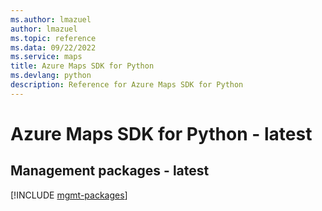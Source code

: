 ```yaml
---
ms.author: lmazuel
author: lmazuel
ms.topic: reference
ms.data: 09/22/2022
ms.service: maps
title: Azure Maps SDK for Python
ms.devlang: python
description: Reference for Azure Maps SDK for Python
---
```

# Azure Maps SDK for Python - latest

## Management packages - latest
[!INCLUDE [mgmt-packages](maps-mgmt-index.md)]